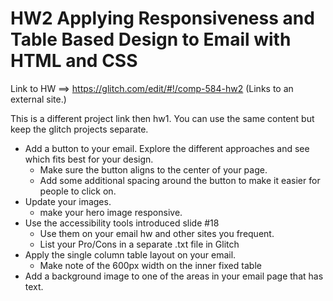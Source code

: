 # HW2 Applying Responsiveness and Table Based Design to Email with HTML and CSS

Link to HW ==> https://glitch.com/edit/#!/comp-584-hw2 (Links to an external site.) 

This is a different project link then hw1. You can use the same content but keep the glitch projects separate. 

- Add a button to your email. Explore the different approaches and see which fits best for your design. 
  - Make sure the button aligns to the center of your page.
  - Add some additional spacing around the button to make it easier for people to click on. 
- Update your images.
  * make your hero image responsive.
- Use the accessibility tools introduced slide #18 
  * Use them on your email hw and other sites you frequent.
  * List your Pro/Cons in a separate .txt file in Glitch
- Apply the single column table layout on your email.
  * Make note of the 600px width on the inner fixed table
- Add a background image to one of the areas in your email page that has text.
